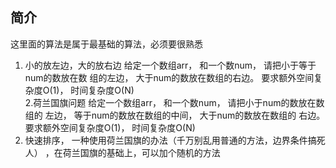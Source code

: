 ## 简介  
这里面的算法是属于最基础的算法，必须要很熟悉
1. 小的放左边，大的放右边
给定一个数组arr， 和一个数num， 请把小于等于num的数放在数
组的左边， 大于num的数放在数组的右边。
要求额外空间复杂度O(1)， 时间复杂度O(N)  
2.荷兰国旗问题 
给定一个数组arr， 和一个数num， 请把小于num的数放在数组的
左边， 等于num的数放在数组的中间， 大于num的数放在数组的
右边。
要求额外空间复杂度O(1)， 时间复杂度O(N)
3. 快速排序， 一种使用荷兰国旗的办法（千万别乱用普通的方法，边界条件搞死人）
，在荷兰国旗的基础上，可以加个随机的方法